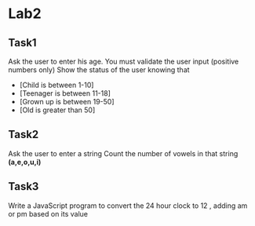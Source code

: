 # Lab2
## Task1
Ask the user to enter his age. You must validate the user input (positive numbers only)
Show the status of the user knowing that
- [Child is between 1-10]
- [Teenager is between 11-18]
- [Grown up is between 19-50]
- [Old is greater than 50]

## Task2
Ask the user to enter a string
Count the number of vowels in that string **(a,e,o,u,i)** 

## Task3
Write a JavaScript program to convert the 24 hour clock to 12 , adding am or pm based on its value

